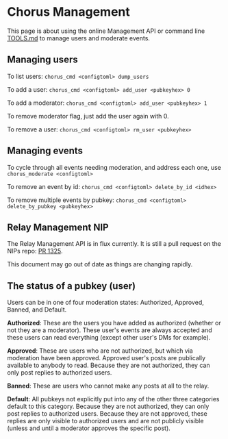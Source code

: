 # Chorus Management

This page is about using the online Management API or command line [TOOLS.md](TOOLS.md)
to manage users and moderate events.

## Managing users

To list users:  `chorus_cmd <configtoml> dump_users`

To add a user:  `chorus_cmd <configtoml> add_user <pubkeyhex> 0`

To add a moderator:  `chorus_cmd <configtoml> add_user <pubkeyhex> 1`

To remove moderator flag, just add the user again with 0.

To remove a user: `chorus_cmd <configtoml> rm_user <pubkeyhex>`

## Managing events

To cycle through all events needing moderation, and address each one, use `chorus_moderate <configtoml>`

To remove an event by id: `chorus_cmd <configtoml> delete_by_id <idhex>`

To remove multiple events by pubkey: `chorus_cmd <configtoml> delete_by_pubkey <pubkeyhex>`

## Relay Management NIP

The Relay Management API is in flux currently. It is still a pull request on the NIPs repo: [PR 1325](https://github.com/nostr-protocol/nips/pull/1325).

This document may go out of date as things are changing rapidly.

## The status of a pubkey (user)

Users can be in one of four moderation states: Authorized, Approved, Banned, and Default.

**Authorized**: These are the users you have added as authorized (whether or not they are a moderator). These user's events are always accepted and these users can read everything (except other user's DMs for example).

**Approved**: These are users who are not authorized, but which via moderation have been approved. Approved user's posts are publically available to anybody to read. Because they are not authorized, they can only post replies to authorized users.

**Banned**: These are users who cannot make any posts at all to the relay.

**Default**: All pubkeys not explicitly put into any of the other three categories default to this category. Because they are not authorized, they can only post replies to authorized users. Because they are not approved, these replies are only visible to authorized users and are not publicly visible (unless and until a moderator approves the specific post).
